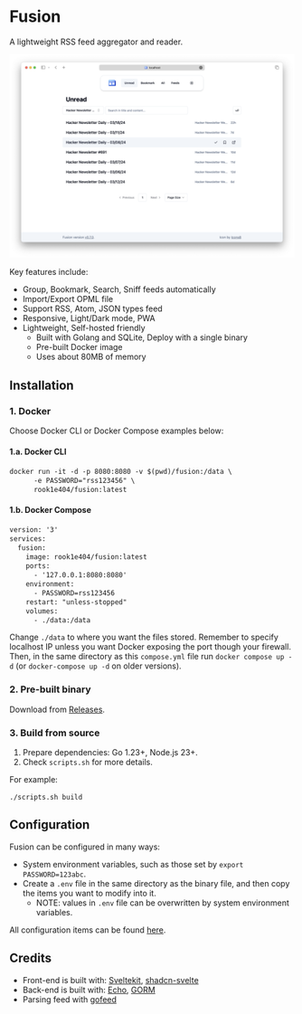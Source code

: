 # Fusion

A lightweight RSS feed aggregator and reader.

![preview](./assets/screenshot.png)

Key features include:

- Group, Bookmark, Search, Sniff feeds automatically
- Import/Export OPML file
- Support RSS, Atom, JSON types feed
- Responsive, Light/Dark mode, PWA
- Lightweight, Self-hosted friendly
  - Built with Golang and SQLite, Deploy with a single binary
  - Pre-built Docker image
  - Uses about 80MB of memory

## Installation

### 1. Docker

Choose Docker CLI or Docker Compose examples below:

#### 1.a. Docker CLI

```shell
docker run -it -d -p 8080:8080 -v $(pwd)/fusion:/data \
      -e PASSWORD="rss123456" \
      rook1e404/fusion:latest
```

#### 1.b. Docker Compose

```compose
version: '3'
services:
  fusion:
    image: rook1e404/fusion:latest
    ports:
      - '127.0.0.1:8080:8080'
    environment:
      - PASSWORD=rss123456
    restart: "unless-stopped"
    volumes:
      - ./data:/data
```

Change `./data` to where you want the files stored. Remember to specify localhost IP unless you want Docker exposing the port though your firewall. Then, in the same directory as this `compose.yml` file run `docker compose up -d` (or `docker-compose up -d` on older versions).

### 2. Pre-built binary

Download from [Releases](https://github.com/0x2E/fusion/releases).

### 3. Build from source

1. Prepare dependencies: Go 1.23+, Node.js 23+.
2. Check `scripts.sh` for more details.

For example:

```shell
./scripts.sh build
```

## Configuration

Fusion can be configured in many ways:

- System environment variables, such as those set by `export PASSWORD=123abc`.
- Create a `.env` file in the same directory as the binary file, and then copy the items you want to modify into it.
  - NOTE: values in `.env` file can be overwritten by system environment variables.

All configuration items can be found [here](https://github.com/0x2E/fusion/blob/main/.env.example).

## Credits

- Front-end is built with: [Sveltekit](https://github.com/sveltejs/kit), [shadcn-svelte](https://github.com/huntabyte/shadcn-svelte)
- Back-end is built with: [Echo](https://github.com/labstack/echo), [GORM](https://github.com/go-gorm/gorm)
- Parsing feed with [gofeed](https://github.com/mmcdole/gofeed)
